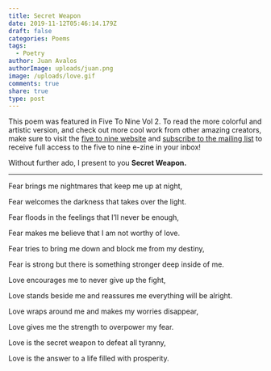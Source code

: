 ```yaml
---
title: Secret Weapon
date: 2019-11-12T05:46:14.179Z
draft: false
categories: Poems
tags:
  - Poetry
author: Juan Avalos
authorImage: uploads/juan.png
image: /uploads/love.gif
comments: true
share: true
type: post
---
```

This poem was featured in Five To Nine Vol 2. To read the more colorful and artistic version, and check out more cool work from other amazing creators, make sure to visit the [five to nine website](https://fivetoninemag.com/) and [subscribe to the mailing list](https://fivetoninemag.us19.list-manage.com/subscribe?u=4022678040daebd86db5f0506&id=8ac3133fe6) to receive full access to the five to nine e-zine in your inbox!

Without further ado, I present to you **Secret Weapon.**

****

Fear brings me nightmares that keep me up at night,

Fear welcomes the darkness that takes over the light.

Fear floods in the feelings that I’ll never be enough,

Fear makes me believe that I am not worthy of love.

Fear tries to bring me down and block me from my destiny,

Fear is strong but there is something stronger deep inside of me.

Love encourages me to never give up the fight,

Love stands beside me and reassures me everything will be alright.

Love wraps around me and makes my worries disappear,

Love gives me the strength to overpower my fear.

Love is the secret weapon to defeat all tyranny,

Love is the answer to a life filled with prosperity.
